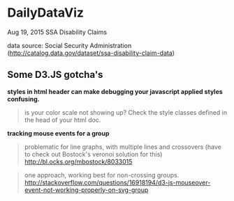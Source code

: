 # DailyDataViz


Aug 19, 2015
SSA Disability Claims 

data source: Social Security Administration
(http://catalog.data.gov/dataset/ssa-disability-claim-data)

## Some D3.JS gotcha's

**styles in html header can make debugging your javascript applied styles confusing.**
> is your color scale not showing up? Check the style classes defined in the head of your html doc.

**tracking mouse events for a group**
>problematic for line graphs, with multiple lines and crossovers (have to check out Bostock's veronoi solution for this) http://bl.ocks.org/mbostock/8033015

>one approach, working best for non-crossing groups. http://stackoverflow.com/questions/16918194/d3-js-mouseover-event-not-working-properly-on-svg-group

